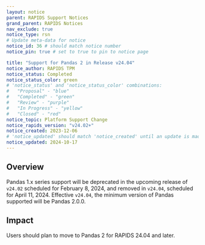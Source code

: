 ```yaml
---
layout: notice
parent: RAPIDS Support Notices
grand_parent: RAPIDS Notices
nav_exclude: true
notice_type: rsn
# Update meta-data for notice
notice_id: 36 # should match notice number
notice_pin: true # set to true to pin to notice page

title: "Support for Pandas 2 in Release v24.04"
notice_author: RAPIDS TPM
notice_status: Completed
notice_status_color: green
# 'notice_status' and 'notice_status_color' combinations:
#   "Proposal" - "blue"
#   "Completed" - "green"
#   "Review" - "purple"
#   "In Progress" - "yellow"
#   "Closed" - "red"
notice_topic: Platform Support Change
notice_rapids_version: "v24.02+"
notice_created: 2023-12-06
# 'notice_updated' should match 'notice_created' until an update is made
notice_updated: 2024-10-17
---
```


## Overview

Pandas 1.x series support will be deprecated in the upcoming release of `v24.02` scheduled for February 8, 2024, and removed in `v24.04`, scheduled for April 11, 2024. Effective `v24.04`, the minimum version of Pandas supported will be Pandas 2.0.0.



## Impact

Users should plan to move to Pandas 2 for RAPIDS 24.04 and later.
